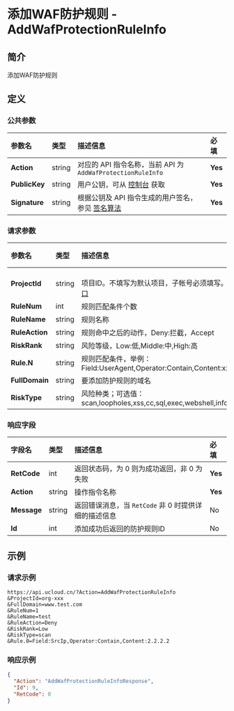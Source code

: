 # 添加WAF防护规则 - AddWafProtectionRuleInfo

## 简介

添加WAF防护规则









## 定义

### 公共参数

| 参数名 | 类型 | 描述信息 | 必填 |
|:---|:---|:---|:---|
| **Action**     | string  | 对应的 API 指令名称，当前 API 为 `AddWafProtectionRuleInfo`                        | **Yes** |
| **PublicKey**  | string  | 用户公钥，可从 [控制台](https://console.ucloud.cn/uapi/apikey) 获取                                             | **Yes** |
| **Signature**  | string  | 根据公钥及 API 指令生成的用户签名，参见 [签名算法](api/summary/signature.md)  | **Yes** |

### 请求参数

| 参数名 | 类型 | 描述信息 | 必填 |
|:---|:---|:---|:---|
| **ProjectId** | string | 	<br />项目ID。不填写为默认项目，子帐号必须填写。 请参考[GetProjectList接口](api/summary/get_project_list) |No|
| **RuleNum** | int | 规则匹配条件个数 |**Yes**|
| **RuleName** | string | 规则名称 |**Yes**|
| **RuleAction** | string | 规则命中之后的动作，Deny:拦截，Accept |**Yes**|
| **RiskRank** | string | 风险等级，Low:低,Middle:中,High:高 |**Yes**|
| **Rule.N** | string | 规则匹配条件，举例：Field:UserAgent,Operator:Contain,Content:xxxx |**Yes**|
| **FullDomain** | string | 要添加防护规则的域名 |**Yes**|
| **RiskType** | string | 风险种类；可选值：scan,loopholes,xss,cc,sql,exec,webshell,infoleak,eaa,protocol,other |No|

### 响应字段

| 字段名 | 类型 | 描述信息 | 必填 |
|:---|:---|:---|:---|
| **RetCode** | int | 返回状态码，为 0 则为成功返回，非 0 为失败 |**Yes**|
| **Action** | string | 操作指令名称 |**Yes**|
| **Message** | string | 返回错误消息，当 `RetCode` 非 0 时提供详细的描述信息 |No|
| **Id** | int | 添加成功后返回的防护规则ID |No|




## 示例

### 请求示例
    
```
https://api.ucloud.cn/?Action=AddWafProtectionRuleInfo
&ProjectId=org-xxx
&FullDomain=www.test.com
&RuleNum=1
&RuleName=test
&RuleAction=Deny
&RiskRank=Low
&RiskType=scan
&Rule.0=Field:SrcIp,Operator:Contain,Content:2.2.2.2
```

### 响应示例
    
```json
{
  "Action": "AddWafProtectionRuleInfoResponse",
  "Id": 9,
  "RetCode": 0
}
```





